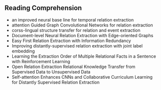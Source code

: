 ## Reading Comprehension 
- an improved neural base line for temporal relation extraction 
- attention Guided Graph Convolutional Networks for relation extraction 
- corss-lingual structure transfer for relation and event extraction 
- Document-level Neural Relation Extraction with Edge-oriented Graphs 
- Easy First Relation Extraction with Information Redundancy 
- Improving distantly-supervised relation extraction with joint label embedding 
- Learning the Extraction Order of Multiple Relational Facts in a Sentence with Reinforcement Learning 
- Open Relation Extraction Relational Knowledge Transfer from Supervised Data to Unsupervised Data 
- Self-attention Enhances CNNs and Collaborative Curriculum Learning for Distantly Supervised Relation Extraction 
